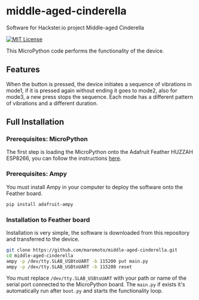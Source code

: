 # middle-aged-cinderella
Software for Hackster.io project Middle-aged Cinderella

[![MIT License](https://img.shields.io/badge/license-MIT-green.svg)](https://github.com/maremoto/middle-aged-cinderella/blob/master/LICENSE)

This MicroPython code performs the functionality of the device.

## Features
When the button is pressed, the device initiates a sequence of vibrations in mode1, if it is pressed again without ending it goes to mode2, also for mode3, a new press stops the sequence.
Each mode has a different pattern of vibrations and a different duration.

## Full Installation
### Prerequisites: MicroPython
The first step is loading the MicroPython onto the Adafruit Feather HUZZAH ESP8266, you can follow the instructions [here](https://learn.adafruit.com/micropython-basics-how-to-load-micropython-on-a-board/esp8266?embeds=allow).

### Prerequisites: Ampy
You must install Ampy in your computer to deploy the software onto the Feather board.
```bash
pip install adafruit-ampy
```
### Installation to Feather board
Installation is very simple, the software is downloaded from this repository and transferred to the device.
```bash
git clone https://github.com/maremoto/middle-aged-cinderella.git
cd middle-aged-cinderella
ampy -p /dev/tty.SLAB_USBtoUART -b 115200 put main.py
ampy -p /dev/tty.SLAB_USBtoUART -b 115200 reset
```
You must replace ```/dev/tty.SLAB_USBtoUART``` with your path or name of the serial port connected to the MicroPython board.
The ```main.py``` if exists it's automatically run after ```boot.py``` and starts the functionality loop.
